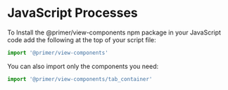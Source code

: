 # JavaScript Processes

To Install the @primer/view-components npm package in your JavaScript code add the following at the top of your script file:
```javascript
import '@primer/view-components'
```
You can also import only the components you need:
```javascript
import '@primer/view-components/tab_container'
```


